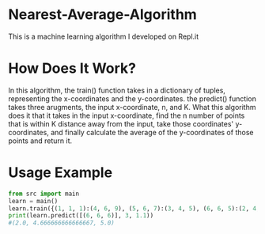# Nearest-Average-Algorithm
This is a machine learning algorithm I developed on Repl.it
<br>
# How Does It Work?
In this algorithm, the train() function takes in a dictionary of tuples, representing the x-coordinates and the y-coordinates. the predict() function takes three arugments, the input x-coordinate, n, and K. What this algorithm does it that it takes in the input x-coordinate, find the n number of points that is within K distance away from the input, take those coordinates' y-coordinates, and finally calculate the average of the y-coordinates of those points and return it.
<br>
# Usage Example
```python
from src import main
learn = main()
learn.train({(1, 1, 1):(4, 6, 9), (5, 6, 7):(3, 4, 5), (6, 6, 5):(2, 4, 5), (6, 5, 6):(2, 3, 5), (5, 6, 6):(2, 7, 5)})
print(learn.predict([(6, 6, 6)], 3, 1.1))
#(2.0, 4.666666666666667, 5.0)
```
